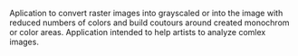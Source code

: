 Aplication to convert raster images into grayscaled or into the image with reduced numbers of colors and build coutours around created monochrom or color areas.
Application intended to help artists to analyze comlex images. 
